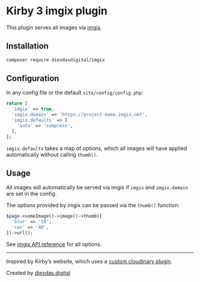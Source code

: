 # Kirby 3 imgix plugin

This plugin serves all images via [imgix](https://imgix.com/).

## Installation

```bash
composer require diesdasdigital/imgix
```

## Configuration

In any config file or the default `site/config/config.php`:
```php
return [
  'imgix' => true,
  'imgix.domain' => 'https://project-name.imgix.net',
  'imgix.defaults' => [
    'auto' => 'compress',
  ],
];
```

`imgix.defaults` takes a map of options, which all images will have applied automatically without calling `thumb()`.

## Usage

All images will automatically be served via imgix if `imgix` and `imgix.domain` are set in the config.

The options provided by imgix can be passed via the `thumb()` function:

```php
$page->someImage()->image()->thumb([
  'blur' => '10',
  'con' => '40',
])->url();
```

See [imgix API reference](https://docs.imgix.com/apis/url) for all options.

---

Inspired by Kirby’s website, which uses a [custom cloudinary plugin](https://github.com/getkirby/getkirby.com/blob/master/site/plugins/cloudinary/index.php).

Created by [diesdas.digital](https://diesdas.digital)
